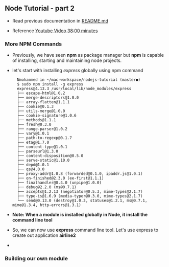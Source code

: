 ## Node Tutorial - part 2

- Read previous documentation in [README.md](README.md)

- Reference [Youtube Video 38:00 minutes](https://www.youtube.com/watch?v=YozRK2kv4r0)

### More NPM Commands

- Previously, we have seen **npm** as package manager but  **npm** is capable of installing, starting and maintaining node projects. 

- let's start with installing *express* globally using npm command

		Nmohammed in ~/mac-workspace/nodejs-tutorial (master●)
		$ sudo npm install -g express
        express@4.13.3 /usr/local/lib/node_modules/express
        ├── escape-html@1.0.2
        ├── merge-descriptors@1.0.0
        ├── array-flatten@1.1.1
        ├── cookie@0.1.3
        ├── utils-merge@1.0.0
        ├── cookie-signature@1.0.6
        ├── methods@1.1.1
        ├── fresh@0.3.0
        ├── range-parser@1.0.2
        ├── vary@1.0.1
        ├── path-to-regexp@0.1.7
        ├── etag@1.7.0
        ├── content-type@1.0.1
        ├── parseurl@1.3.0
        ├── content-disposition@0.5.0
        ├── serve-static@1.10.0
        ├── depd@1.0.1
        ├── qs@4.0.0
        ├── proxy-addr@1.0.8 (forwarded@0.1.0, ipaddr.js@1.0.1)
        ├── on-finished@2.3.0 (ee-first@1.1.1)
        ├── finalhandler@0.4.0 (unpipe@1.0.0)
        ├── debug@2.2.0 (ms@0.7.1)
        ├── accepts@1.2.13 (negotiator@0.5.3, mime-types@2.1.7)
        ├── type-is@1.6.9 (media-typer@0.3.0, mime-types@2.1.7)
        └── send@0.13.0 (destroy@1.0.3, statuses@1.2.1, ms@0.7.1, mime@1.3.4, http-errors@1.3.1)


- **Note: When a module is installed globally in Node, it install the command line tool**

- So, we can now use **express** command line tool. Let's use express to create out application **airline2**

- 






### Building our own module




